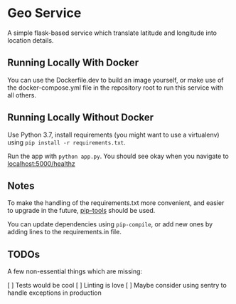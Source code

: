 # Geo Service

A simple flask-based service which translate latitude and longitude into location details.

## Running Locally With Docker

You can use the Dockerfile.dev to build an image yourself, or make use of the docker-compose.yml file in the repository root to run this service with all others.

## Running Locally Without Docker

Use Python 3.7, install requirements (you might want to use a virtualenv) using `pip install -r requirements.txt`.

Run the app with `python app.py`. You should see okay when you navigate to [localhost:5000/healthz](http://localhost:5000/healthz)

## Notes

To make the handling of the requirements.txt more convenient, and easier to upgrade in the future, [pip-tools](https://github.com/jazzband/pip-tools) should be used.

You can update dependencies using `pip-compile`, or add new ones by adding lines to the requirements.in file.

## TODOs

A few non-essential things which are missing:

[ ] Tests would be cool
[ ] Linting is love
[ ] Maybe consider using sentry to handle exceptions in production
